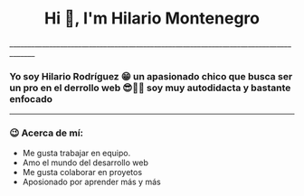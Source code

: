 <h1 align="center">Hi 👋, I'm Hilario Montenegro</h1>
_____________________________________________________________________________________

### Yo soy Hilario Rodríguez 😁 un apasionado chico que busca ser un pro en el derrollo web 😎👨‍💻 soy muy autodidacta y bastante enfocado
______________________________________________________________________________________


### 😉 Acerca de mí:
- Me gusta trabajar en equipo.
- Amo el mundo del desarrollo web
- Me gusta colaborar en proyetos
- Aposionado por aprender más y más


<!--
**mrdebugcode/mrdebugcode** is a ✨ _special_ ✨ repository because its `README.md` (this file) appears on your GitHub profile.

Here are some ideas to get you started:

- 🔭 I’m currently working on ...
- 🌱 I’m currently learning ...
- 👯 I’m looking to collaborate on ...
- 🤔 I’m looking for help with ...
- 💬 Ask me about ...
- 📫 How to reach me: ...
- 😄 Pronouns: ...
- ⚡ Fun fact: ...
-->
